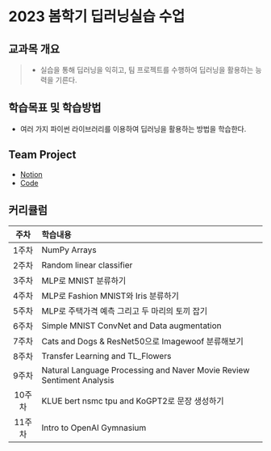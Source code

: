 # 2023 봄학기 딥러닝실습 수업


## 교과목 개요
> * 실습을 통해 딥러닝을 익히고, 팀 프로젝트를 수행하여 딥러닝을 활용하는 능력을 기른다.


## 학습목표 및 학습방법
* 여러 가지 파이썬 라이브러리를 이용하여 딥러닝을 활용하는 방법을 학습한다.

## Team Project
* [Notion](https://bottlenose-bracket-787.notion.site/546b443667c240faaffe5d6dcbe0973d?pvs=4)
* [Code](https://github.com/mdj1412/sms_detection)


## 커리큘럼
주차|학습내용
:---:|:---
1주차|NumPy Arrays
2주차|Random linear classifier
3주차|MLP로 MNIST 분류하기
4주차|MLP로 Fashion MNIST와 Iris 분류하기
5주차|MLP로 주택가격 예측 그리고 두 마리의 토끼 잡기
6주차|Simple MNIST ConvNet and Data augmentation
7주차|Cats and Dogs & ResNet50으로 Imagewoof 분류해보기
8주차|Transfer Learning and TL_Flowers
9주차|Natural Language Processing and Naver Movie Review Sentiment Analysis
10주차|KLUE bert nsmc tpu and KoGPT2로 문장 생성하기
11주차|Intro to OpenAI Gymnasium